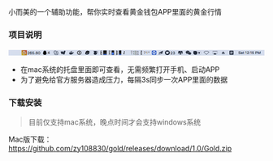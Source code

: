 小而美的一个辅助功能，帮你实时查看黄金钱包APP里面的黄金行情

### 项目说明
![gold_tray](https://raw.githubusercontent.com/zy108830/gold/master/gold_tray.png)
- 在mac系统的托盘里面即可查看，无需频繁打开手机、启动APP
- 为了避免给官方服务器造成压力，每隔3s同步一次APP里面的数据

### 下载安装
>目前仅支持mac系统，晚点时间才会支持windows系统

Mac版下载：https://github.com/zy108830/gold/releases/download/1.0/Gold.zip

